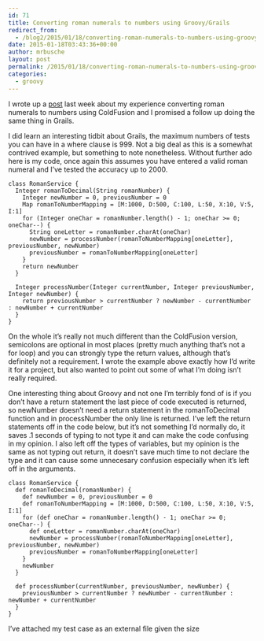 ```yaml
---
id: 71
title: Converting roman numerals to numbers using Groovy/Grails
redirect_from:
  - /blog2/2015/01/18/converting-roman-numerals-to-numbers-using-groovygrails/
date: 2015-01-18T03:43:36+00:00
author: mrbusche
layout: post
permalink: /2015/01/18/converting-roman-numerals-to-numbers-using-groovygrails/
categories:
  - groovy
---
```


I wrote up a [post](https://matthewbusche.com/blog/index.cfm/2015/1/10/Converting-roman-numerals-to-numbers-using-ColdFusion) last week about my experience converting roman numerals to numbers using ColdFusion and I promised a follow up doing the same thing in Grails.

I did learn an interesting tidbit about Grails, the maximum numbers of tests you can have in a where clause is 999. Not a big deal as this is a somewhat contrived example, but something to note nonetheless. Without further ado here is my code, once again this assumes you have entered a valid roman numeral and I&#8217;ve tested the accuracy up to 2000.

    class RomanService {
      Integer romanToDecimal(String romanNumber) {
        Integer newNumber = 0, previousNumber = 0
        Map romanToNumberMapping = [M:1000, D:500, C:100, L:50, X:10, V:5, I:1]
        for (Integer oneChar = romanNumber.length() - 1; oneChar >= 0; oneChar--) {
          String oneLetter = romanNumber.charAt(oneChar)
          newNumber = processNumber(romanToNumberMapping[oneLetter], previousNumber, newNumber)
          previousNumber = romanToNumberMapping[oneLetter]
        }
        return newNumber
      }

      Integer processNumber(Integer currentNumber, Integer previousNumber, Integer newNumber) {
        return previousNumber > currentNumber ? newNumber - currentNumber : newNumber + currentNumber
      }
    }

On the whole it&#8217;s really not much different than the ColdFusion version, semicolons are optional in most places (pretty much anything that&#8217;s not a for loop) and you can strongly type the return values, although that&#8217;s definitely not a requirement. I wrote the example above exactly how I&#8217;d write it for a project, but also wanted to point out some of what I&#8217;m doing isn&#8217;t really required.

One interesting thing about Groovy and not one I&#8217;m terribly fond of is if you don&#8217;t have a return statement the last piece of code executed is returned, so newNumber doesn&#8217;t need a return statement in the romanToDecimal function and in processNumber the only line is returned. I&#8217;ve left the return statements off in the code below, but it&#8217;s not something I&#8217;d normally do, it saves .1 seconds of typing to not type it and can make the code confusing in my opinion. I also left off the types of variables, but my opinion is the same as not typing out return, it doesn&#8217;t save much time to not declare the type and it can cause some unnecesary confusion especially when it&#8217;s left off in the arguments.

    class RomanService {
      def romanToDecimal(romanNumber) {
        def newNumber = 0, previousNumber = 0
        def romanToNumberMapping = [M:1000, D:500, C:100, L:50, X:10, V:5, I:1]
        for (def oneChar = romanNumber.length() - 1; oneChar >= 0; oneChar--) {
          def oneLetter = romanNumber.charAt(oneChar)
          newNumber = processNumber(romanToNumberMapping[oneLetter], previousNumber, newNumber)
          previousNumber = romanToNumberMapping[oneLetter]
        }
        newNumber
      }

      def processNumber(currentNumber, previousNumber, newNumber) {
        previousNumber > currentNumber ? newNumber - currentNumber : newNumber + currentNumber
      }
    }

I&#8217;ve attached my test case as an external file given the size
